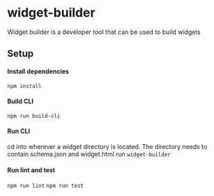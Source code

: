 # widget-builder
Widget builder is a developer tool that can be used to build widgets

## Setup
#### Install dependencies
`npm install`

#### Build CLI
`npm run build-cli`

#### Run CLI
cd into wherever a widget directory is located.
The directory needs to contain schema.json and widget.html
run `widget-builder`

#### Run lint and test
`npm run lint`
`npm run test`
